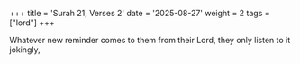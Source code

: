 +++
title = 'Surah 21, Verses 2'
date = '2025-08-27'
weight = 2
tags = ["lord"]
+++

Whatever new reminder comes to them from their Lord, they only listen to it jokingly,